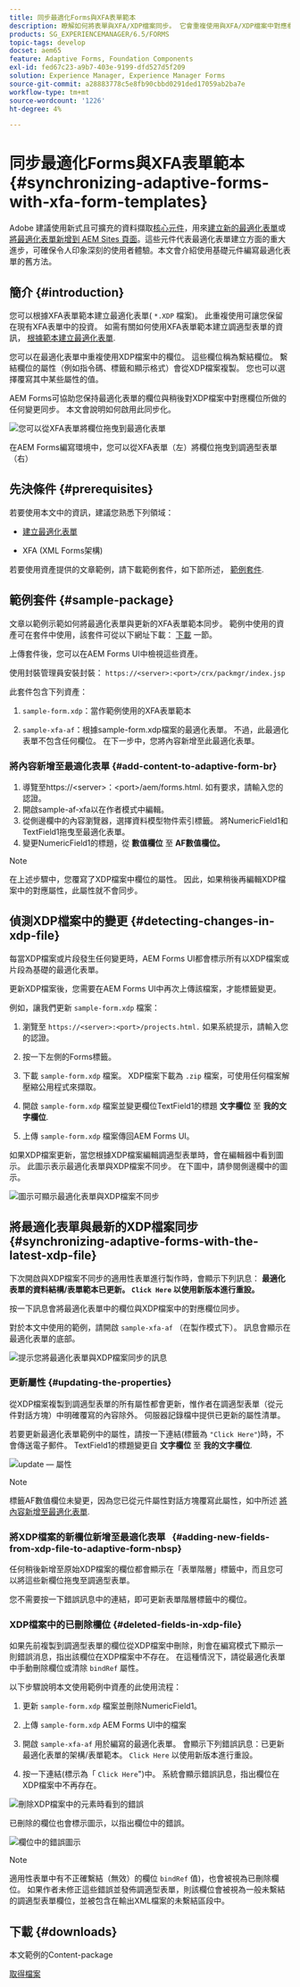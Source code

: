 ```yaml
---
title: 同步最適化Forms與XFA表單範本
description: 瞭解如何將表單與XFA/XDP檔案同步。 它會重複使用與XFA/XDP檔案中對應欄位所做的變更同步的表單欄位。
products: SG_EXPERIENCEMANAGER/6.5/FORMS
topic-tags: develop
docset: aem65
feature: Adaptive Forms, Foundation Components
exl-id: fed67c23-a9b7-403e-9199-dfd527d5f209
solution: Experience Manager, Experience Manager Forms
source-git-commit: a28883778c5e8fb90cbbd0291ded17059ab2ba7e
workflow-type: tm+mt
source-wordcount: '1226'
ht-degree: 4%

---
```


# 同步最適化Forms與XFA表單範本{#synchronizing-adaptive-forms-with-xfa-form-templates}

<span class="preview">Adobe 建議使用新式且可擴充的資料擷取[核心元件](https://experienceleague.adobe.com/docs/experience-manager-core-components/using/adaptive-forms/introduction.html)，用來[建立新的最適化表單](/help/forms/using/create-an-adaptive-form-core-components.md)或[將最適化表單新增到 AEM Sites 頁面](/help/forms/using/create-or-add-an-adaptive-form-to-aem-sites-page.md)。這些元件代表最適化表單建立方面的重大進步，可確保令人印象深刻的使用者體驗。本文會介紹使用基礎元件編寫最適化表單的舊方法。</span>

## 簡介 {#introduction}

您可以根據XFA表單範本建立最適化表單( `*.XDP` 檔案)。 此重複使用可讓您保留在現有XFA表單中的投資。 如需有關如何使用XFA表單範本建立調適型表單的資訊， [根據範本建立最適化表單](../../forms/using/creating-adaptive-form.md#p-create-an-adaptive-form-based-on-an-xfa-form-template-p).

您可以在最適化表單中重複使用XDP檔案中的欄位。 這些欄位稱為繫結欄位。 繫結欄位的屬性（例如指令碼、標籤和顯示格式）會從XDP檔案複製。 您也可以選擇覆寫其中某些屬性的值。

AEM Forms可協助您保持最適化表單的欄位與稍後對XDP檔案中對應欄位所做的任何變更同步。 本文會說明如何啟用此同步化。

![您可以從XFA表單將欄位拖曳到最適化表單](assets/drag-drop-xfa.gif.gif)

在AEM Forms編寫環境中，您可以從XFA表單（左）將欄位拖曳到調適型表單（右）

## 先決條件 {#prerequisites}

若要使用本文中的資訊，建議您熟悉下列領域：

* [建立最適化表單](../../forms/using/creating-adaptive-form.md)

* XFA (XML Forms架構)

若要使用資產提供的文章範例，請下載範例套件，如下節所述， [範例套件](../../forms/using/synchronizing-adaptive-forms-xfa.md#p-sample-package-p).

## 範例套件 {#sample-package}

文章以範例示範如何將最適化表單與更新的XFA表單範本同步。 範例中使用的資產可在套件中使用，該套件可從以下網址下載： [下載](../../forms/using/synchronizing-adaptive-forms-xfa.md#p-downloads-p) 一節。

上傳套件後，您可以在AEM Forms UI中檢視這些資產。

使用封裝管理員安裝封裝： `https://<server>:<port>/crx/packmgr/index.jsp`

此套件包含下列資產：

1. `sample-form.xdp`：當作範例使用的XFA表單範本

1. `sample-xfa-af`：根據sample-form.xdp檔案的最適化表單。 不過，此最適化表單不包含任何欄位。 在下一步中，您將內容新增至此最適化表單。

### 將內容新增至最適化表單 {#add-content-to-adaptive-form-br}

1. 導覽至https://&lt;server>：&lt;port>/aem/forms.html. 如有要求，請輸入您的認證。
1. 開啟sample-af-xfa以在作者模式中編輯。
1. 從側邊欄中的內容瀏覽器，選擇資料模型物件索引標籤。 將NumericField1和TextField1拖曳至最適化表單。
1. 變更NumericField1的標題，從 **數值欄位** 至 **AF數值欄位。**

>[!NOTE]
>
>在上述步驟中，您覆寫了XDP檔案中欄位的屬性。 因此，如果稍後再編輯XDP檔案中的對應屬性，此屬性就不會同步。

## 偵測XDP檔案中的變更 {#detecting-changes-in-xdp-file}

每當XDP檔案或片段發生任何變更時，AEM Forms UI都會標示所有以XDP檔案或片段為基礎的最適化表單。

更新XDP檔案後，您需要在AEM Forms UI中再次上傳該檔案，才能標籤變更。

例如，讓我們更新 `sample-form.xdp` 檔案：

1. 瀏覽至 `https://<server>:<port>/projects.html.` 如果系統提示，請輸入您的認證。
1. 按一下左側的Forms標籤。
1. 下載 `sample-form.xdp` 檔案。 XDP檔案下載為 `.zip` 檔案，可使用任何檔案解壓縮公用程式來擷取。

1. 開啟 `sample-form.xdp` 檔案並變更欄位TextField1的標題 **文字欄位** 至 **我的文字欄位**.

1. 上傳 `sample-form.xdp` 檔案傳回AEM Forms UI。

如果XDP檔案更新，當您根據XDP檔案編輯調適型表單時，會在編輯器中看到圖示。 此圖示表示最適化表單與XDP檔案不同步。 在下圖中，請參閱側邊欄中的圖示。

![圖示可顯示最適化表單與XDP檔案不同步](assets/sync-af-xfa.png)

## 將最適化表單與最新的XDP檔案同步 {#synchronizing-adaptive-forms-with-the-latest-xdp-file}

下次開啟與XDP檔案不同步的適用性表單進行製作時，會顯示下列訊息： **最適化表單的資料結構/表單範本已更新。 `Click Here` 以使用新版本進行重設。**

按一下訊息會將最適化表單中的欄位與XDP檔案中的對應欄位同步。

對於本文中使用的範例，請開啟 `sample-xfa-af` （在製作模式下）。 訊息會顯示在最適化表單的底部。

![提示您將最適化表單與XDP檔案同步的訊息](assets/sync-af-xfa-1.png)

### 更新屬性 {#updating-the-properties}

從XDP檔案複製到調適型表單的所有屬性都會更新，惟作者在調適型表單（從元件對話方塊）中明確覆寫的內容除外。 伺服器記錄檔中提供已更新的屬性清單。

若要更新最適化表單範例中的屬性，請按一下連結(標籤為 `"Click Here"`)時，不會傳送電子郵件。 TextField1的標題變更自 **文字欄位** 至 **我的文字欄位**.

![update — 屬性](assets/update-property.png)

>[!NOTE]
>
>標籤AF數值欄位未變更，因為您已從元件屬性對話方塊覆寫此屬性，如中所述 [將內容新增至最適化表單](../../forms/using/synchronizing-adaptive-forms-xfa.md#p-add-content-to-adaptive-form-br-p).

### 將XDP檔案的新欄位新增至最適化表單   {#adding-new-fields-from-xdp-file-to-adaptive-form-nbsp}

任何稍後新增至原始XDP檔案的欄位都會顯示在「表單階層」標籤中，而且您可以將這些新欄位拖曳至調適型表單。

您不需要按一下錯誤訊息中的連結，即可更新表單階層標籤中的欄位。

### XDP檔案中的已刪除欄位 {#deleted-fields-in-xdp-file}

如果先前複製到調適型表單的欄位從XDP檔案中刪除，則會在編寫模式下顯示一則錯誤消息，指出該欄位在XDP檔案中不存在。 在這種情況下，請從最適化表單中手動刪除欄位或清除 `bindRef` 屬性。

以下步驟說明本文使用範例中資產的此使用流程：

1. 更新 `sample-form.xdp` 檔案並刪除NumericField1。
1. 上傳 `sample-form.xdp` AEM Forms UI中的檔案
1. 開啟 `sample-xfa-af` 用於編寫的最適化表單。 會顯示下列錯誤訊息：已更新最適化表單的架構/表單範本。 `Click Here` 以使用新版本進行重設。

1. 按一下連結(標示為「 `Click Here`&quot;)中。 系統會顯示錯誤訊息，指出欄位在XDP檔案中不再存在。

![刪除XDP檔案中的元素時看到的錯誤](assets/no-element-xdp.png)

已刪除的欄位也會標示圖示，以指出欄位中的錯誤。

![欄位中的錯誤圖示](assets/error-field.png)

>[!NOTE]
>
>適用性表單中有不正確繫結（無效）的欄位 `bindRef` 值)，也會被視為已刪除欄位。 如果作者未修正這些錯誤並發佈調適型表單，則該欄位會被視為一般未繫結的調適型表單欄位，並被包含在輸出XML檔案的未繫結區段中。

## 下載 {#downloads}

本文範例的Content-package

[取得檔案](assets/sample-xfa-af-sync-1.0.zip)
